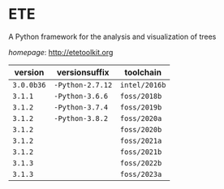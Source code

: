 # ETE

A Python framework for the analysis and visualization of trees

*homepage*: <http://etetoolkit.org>

version | versionsuffix | toolchain
--------|---------------|----------
``3.0.0b36`` | ``-Python-2.7.12`` | ``intel/2016b``
``3.1.1`` | ``-Python-3.6.6`` | ``foss/2018b``
``3.1.2`` | ``-Python-3.7.4`` | ``foss/2019b``
``3.1.2`` | ``-Python-3.8.2`` | ``foss/2020a``
``3.1.2`` |  | ``foss/2020b``
``3.1.2`` |  | ``foss/2021a``
``3.1.2`` |  | ``foss/2021b``
``3.1.3`` |  | ``foss/2022b``
``3.1.3`` |  | ``foss/2023a``
